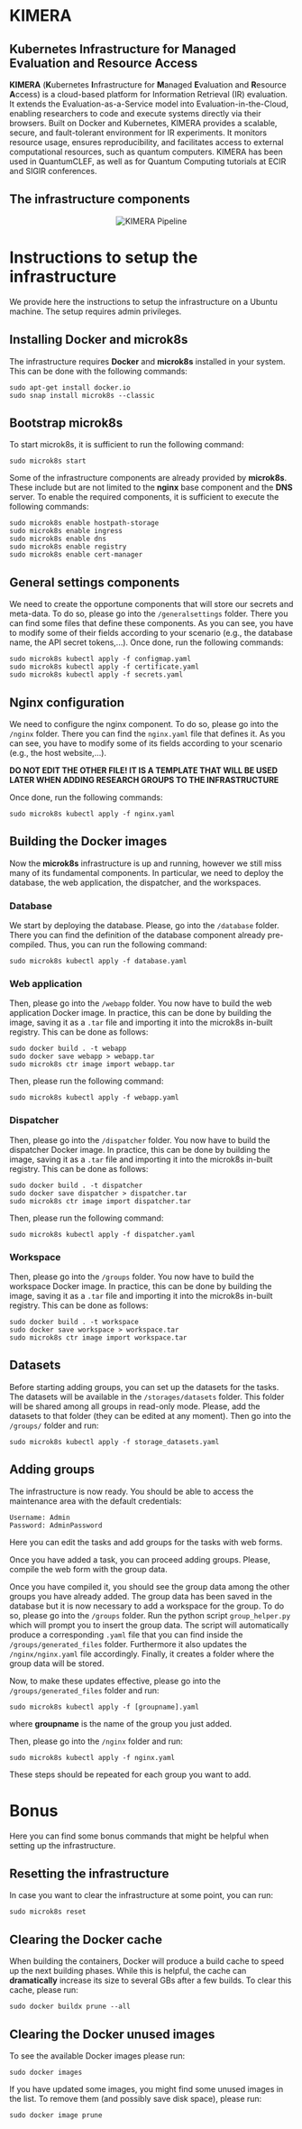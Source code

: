 # KIMERA
## Kubernetes Infrastructure for Managed Evaluation and Resource Access
**KIMERA** (**K**ubernetes **I**nfrastructure for **M**anaged **E**valuation and **R**esource **A**ccess) is a cloud-based platform for Information Retrieval (IR) evaluation. It extends the Evaluation-as-a-Service model into Evaluation-in-the-Cloud, enabling researchers to code and execute systems directly via their browsers. Built on Docker and Kubernetes, KIMERA provides a scalable, secure, and fault-tolerant environment for IR experiments. It monitors resource usage, ensures reproducibility, and facilitates access to external computational resources, such as quantum computers. KIMERA has been used in QuantumCLEF, as well as for Quantum Computing tutorials at ECIR and SIGIR conferences.

## The infrastructure components
<center>

![KIMERA Pipeline](https://raw.githubusercontent.com/MjPaxter/KIMERA/main/images/Infrastructure.png)
</center>


# Instructions to setup the infrastructure
We provide here the instructions to setup the infrastructure on a Ubuntu machine. The setup requires admin privileges.

## Installing Docker and microk8s
The infrastructure requires **Docker** and **microk8s** installed in your system. This can be done with the following commands:

```
sudo apt-get install docker.io
sudo snap install microk8s --classic
```

## Bootstrap microk8s

To start microk8s, it is sufficient to run the following command:
```
sudo microk8s start
```

Some of the infrastructure components are already provided by **microk8s**. These include but are not limited to the **nginx** base component and  the **DNS** server. To enable the required components, it is sufficient to execute the following commands:

```
sudo microk8s enable hostpath-storage
sudo microk8s enable ingress
sudo microk8s enable dns
sudo microk8s enable registry
sudo microk8s enable cert-manager
```

## General settings components
We need to create the opportune components that will store our secrets and meta-data. To do so, please go into the `/generalsettings` folder. There you can find some files that define these components. As you can see, you have to modify some of their fields according to your scenario (e.g., the database name, the API secret tokens,...). Once done, run the following commands:
```
sudo microk8s kubectl apply -f configmap.yaml
sudo microk8s kubectl apply -f certificate.yaml
sudo microk8s kubectl apply -f secrets.yaml
```


## Nginx configuration
We need to configure the nginx component. To do so, please go into the `/nginx` folder. There you can find the `nginx.yaml` file that defines it. As you can see, you have to modify some of its fields according to your scenario (e.g., the host website,...). 

**DO NOT EDIT THE OTHER FILE! IT IS A TEMPLATE THAT WILL BE USED LATER WHEN ADDING RESEARCH GROUPS TO THE INFRASTRUCTURE** 

Once done, run the following commands:
```
sudo microk8s kubectl apply -f nginx.yaml
```




## Building the Docker images
Now the **microk8s** infrastructure is up and running, however we still miss many of its fundamental components. In particular, we need to deploy the database, the web application, the dispatcher, and the workspaces.

### Database
We start by deploying the database. Please, go into the `/database` folder. There you can find the definition of the database component already pre-compiled. Thus, you can run the following command:
```
sudo microk8s kubectl apply -f database.yaml
```

### Web application
Then, please go into the `/webapp` folder. You now have to build the web application Docker image. In practice, this can be done by building the image, saving it as a `.tar` file and importing it into the microk8s in-built registry. This can be done as follows:

```
sudo docker build . -t webapp
sudo docker save webapp > webapp.tar
sudo microk8s ctr image import webapp.tar
```

Then, please run the following command:
```
sudo microk8s kubectl apply -f webapp.yaml
```


### Dispatcher
Then, please go into the `/dispatcher` folder. You now have to build the dispatcher Docker image. In practice, this can be done by building the image, saving it as a `.tar` file and importing it into the microk8s in-built registry. This can be done as follows:

```
sudo docker build . -t dispatcher
sudo docker save dispatcher > dispatcher.tar
sudo microk8s ctr image import dispatcher.tar
```

Then, please run the following command:
```
sudo microk8s kubectl apply -f dispatcher.yaml
```


### Workspace
Then, please go into the `/groups` folder. You now have to build the workspace Docker image. In practice, this can be done by building the image, saving it as a `.tar` file and importing it into the microk8s in-built registry. This can be done as follows:

```
sudo docker build . -t workspace
sudo docker save workspace > workspace.tar
sudo microk8s ctr image import workspace.tar
```

## Datasets

Before starting adding groups, you can set up the datasets for the tasks. The datasets will be available in the `/storages/datasets` folder. This folder will be shared among all groups in read-only mode. Please, add the datasets to that folder (they can be edited at any moment). Then go into the `/groups/` folder and run:
```
sudo microk8s kubectl apply -f storage_datasets.yaml
```

## Adding groups


The infrastructure is now ready. You should be able to access the maintenance area  with the default credentials:
```
Username: Admin
Password: AdminPassword
```

Here you can edit the tasks and add groups for the tasks with web forms.

Once you have added a task, you can proceed adding groups. Please, compile the web form with the group data.

Once you have compiled it, you should see the group data among the other groups you have already added. The group data has been saved in the database but it is now necessary to add a workspace for the group. To do so, please go into the `/groups` folder. Run the python script `group_helper.py` which will prompt you to insert the group data. The script will automatically produce a corresponding `.yaml` file that you can find inside the `/groups/generated_files` folder. Furthermore it also updates the `/nginx/nginx.yaml` file accordingly. Finally, it creates a folder where the group data will be stored.

Now, to make these updates effective, please go into the `/groups/generated_files` folder and run:
```
sudo microk8s kubectl apply -f [groupname].yaml
```
where **groupname** is the name of the group you just added.

Then, please go into the `/nginx` folder and run:
```
sudo microk8s kubectl apply -f nginx.yaml
```

These steps should be repeated for each group you want to add.

# Bonus 
Here you can find some bonus commands that might be helpful when setting up the infrastructure.

## Resetting the infrastructure
In case you want to clear the infrastructure at some point, you can run:

```
sudo microk8s reset
```

## Clearing the Docker cache
When building the containers, Docker will produce a build cache to speed up the next building phases. While this is helpful, the cache can **dramatically** increase its size to several GBs after a few builds. To clear this cache, please run:

```
sudo docker buildx prune --all
```

## Clearing the Docker unused images
To see the available Docker images please run:
```
sudo docker images
```
If you have updated some images, you might find some unused images in the list. To remove them (and possibly save disk space), please run:

```
sudo docker image prune
```
